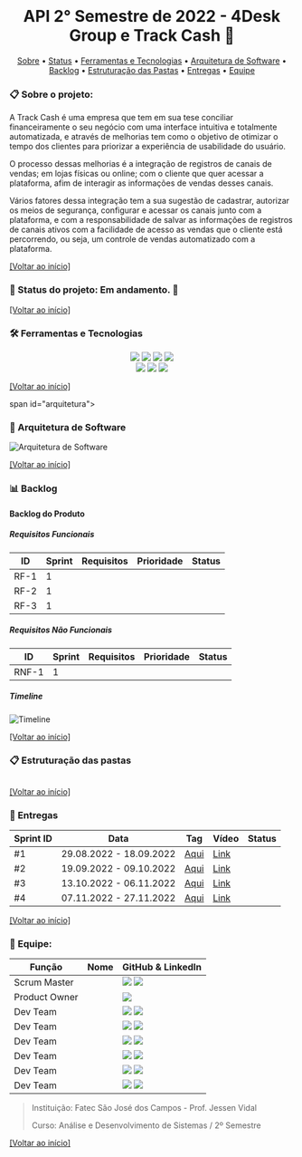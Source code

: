 <br id="inicio">

<h1 align="center">API 2° Semestre de 2022 - 4Desk Group e Track Cash 💼</h1>

 <p align="center">
     <a href="#sobre">Sobre</a> • 
     <a href="#status">Status</a> •
     <a href="#techtools">Ferramentas e Tecnologias</a> •
     <a href="#arquitetura">Arquitetura de Software</a> •  
     <a href="#backlog">Backlog</a> •
     <a href="#estrutura-pastas">Estruturação das Pastas</a> • 
     <a href="#entregas">Entregas</a> • 
     <a href="#equipe">Equipe</a> 
</p>

<span id="sobre">

### 📋 Sobre o projeto:
<p>A Track Cash é uma empresa que tem em sua tese conciliar financeiramente o seu negócio com uma interface intuitiva e totalmente automatizada, e através de melhorias tem como o objetivo de otimizar o tempo dos clientes para priorizar a experiência de usabilidade do usuário.</p>
<p>O processo dessas melhorias é a integração de registros de canais de vendas; em lojas físicas ou online; com o cliente que quer acessar a plataforma, afim de interagir as informações de vendas desses canais.</p>
<p>Vários fatores dessa integração tem a sua sugestão de cadastrar, autorizar os meios de segurança, configurar e acessar os canais junto com a plataforma, e com a responsabilidade de salvar as informações de registros de canais ativos com a facilidade de acesso as vendas que o cliente está percorrendo, ou seja, um controle de vendas automatizado com a plataforma.</p>
 
<a href="#inicio">[Voltar ao início]</a>

 
 <span id="status">

 ### :bookmark_tabs: Status do projeto:  Em andamento. :construction:	
  
 <a href="#inicio">[Voltar ao início]</a>

<span id="techtools">
 
 ### :hammer_and_wrench: Ferramentas e Tecnologias
 
 <p align="center">
    <img src="https://img.shields.io/badge/Slack-292A2D?style=for-the-badge&logo=slack&logoColor=54C5CE"/> 
    <img src="https://img.shields.io/badge/Discord-292A2D?style=for-the-badge&logo=discord&logoColor=54C5CE"/> 
    <img src="https://img.shields.io/badge/Trello-292A2D?style=for-the-badge&logo=trello&logoColor=54C5CE"/> 
    <img src="https://img.shields.io/badge/Figma-292A2D?style=for-the-badge&logo=figma&logoColor=54C5CE"/> 
    <br>
    <img src="https://img.shields.io/badge/Java-292A2D?style=for-the-badge&logo=java&logoColor=54C5CE" />
    <img src="https://img.shields.io/badge/NetBeans-292A2D?style=for-the-badge&logo=netbeans&logoColor=54C5CE"/> 
    <img src="https://img.shields.io/badge/MySQL-292A2D?style=for-the-badge&logo=mysql&logoColor=54C5CE"/>
</p>
  
<a href="#inicio">[Voltar ao início]</a>
 
span id="arquitetura">

### :triangular_ruler: Arquitetura de Software
![Arquitetura de Software]()

<a href="#inicio">[Voltar ao início]</a> 
 
  
<span id="backlog"> 

### :bar_chart: Backlog
 
#### Backlog do Produto
 
##### Requisitos Funcionais
ID | Sprint | Requisitos | Prioridade | Status 
---|--------|------------|------------|--------
RF-1 | 1 |  |  | 
RF-2 | 1 | |  | 
RF-3 | 1 | |  | 

##### Requisitos Não Funcionais
ID | Sprint | Requisitos | Prioridade | Status 
---|--------|------------|------------|--------
RNF-1 | 1 |  |  | 



##### Timeline
![Timeline]()
 
<a href="#inicio">[Voltar ao início]</a> 
 
<span id="estrutura-pastas">
 
### :clipboard: Estruturação das pastas
```bash
```
 
<a href="#inicio">[Voltar ao início]</a>
 
<span id="entregas">

### :dart: Entregas

Sprint ID | Data | Tag | Vídeo | Status
----------|------|-----|-------|--------
#1 | 29.08.2022 - 18.09.2022 | <a href="">Aqui</a> | <a href="">Link</a> | 
#2 | 19.09.2022 - 09.10.2022 | <a href="">Aqui</a> | <a href="">Link</a> |
#3 | 13.10.2022 - 06.11.2022 | <a href="">Aqui</a> | <a href="">Link</a> |
#4 | 07.11.2022 - 27.11.2022 | <a href="">Aqui</a> | <a href="">Link</a> |

 
<a href="#inicio">[Voltar ao início]</a>

<span id="equipe">

### :busts_in_silhouette: Equipe:
Função | Nome | GitHub & LinkedIn
-------|------|-------------------
Scrum Master | | [<img src="https://img.shields.io/badge/github%20-%23121011.svg?&style=for-the-badge&logo=github&logoColor=54C5CE&color=292A2D"/>]() [<img src="https://img.shields.io/badge/linkedin-%230077B5.svg?&style=for-the-badge&logo=linkedin&logoColor=54C5CE&color=292A2D" />]()
Product Owner |  | [<img src="https://img.shields.io/badge/github%20-%23121011.svg?&style=for-the-badge&logo=github&logoColor=54C5CE&color=292A2D"/>]()
Dev Team |  | [<img src="https://img.shields.io/badge/github%20-%23121011.svg?&style=for-the-badge&logo=github&logoColor=54C5CE&color=292A2D"/>]() [<img src="https://img.shields.io/badge/linkedin-%230077B5.svg?&style=for-the-badge&logo=linkedin&logoColor=54C5CE&color=292A2D" />]()
Dev Team |  | [<img src="https://img.shields.io/badge/github%20-%23121011.svg?&style=for-the-badge&logo=github&logoColor=54C5CE&color=292A2D"/>]() [<img src="https://img.shields.io/badge/linkedin-%230077B5.svg?&style=for-the-badge&logo=linkedin&logoColor=54C5CE&color=292A2D" />]()
Dev Team |  | [<img src="https://img.shields.io/badge/github%20-%23121011.svg?&style=for-the-badge&logo=github&logoColor=54C5CE&color=292A2D"/>]() [<img src="https://img.shields.io/badge/linkedin-%230077B5.svg?&style=for-the-badge&logo=linkedin&logoColor=54C5CE&color=292A2D" />]()
Dev Team |  | [<img src="https://img.shields.io/badge/github%20-%23121011.svg?&style=for-the-badge&logo=github&logoColor=54C5CE&color=292A2D"/>]() [<img src="https://img.shields.io/badge/linkedin-%230077B5.svg?&style=for-the-badge&logo=linkedin&logoColor=54C5CE&color=292A2D" />]()
Dev Team |  | [<img src="https://img.shields.io/badge/github%20-%23121011.svg?&style=for-the-badge&logo=github&logoColor=54C5CE&color=292A2D"/>]() [<img src="https://img.shields.io/badge/linkedin-%230077B5.svg?&style=for-the-badge&logo=linkedin&logoColor=54C5CE&color=292A2D" />]()
Dev Team |  | [<img src="https://img.shields.io/badge/github%20-%23121011.svg?&style=for-the-badge&logo=github&logoColor=54C5CE&color=292A2D"/>]() [<img src="https://img.shields.io/badge/linkedin-%230077B5.svg?&style=for-the-badge&logo=linkedin&logoColor=54C5CE&color=292A2D" />]()


> Instituição: Fatec São José dos Campos - Prof. Jessen Vidal
> 
> Curso: Análise e Desenvolvimento de Sistemas / 2º Semestre
 
<a href="#inicio">[Voltar ao início]</a>

